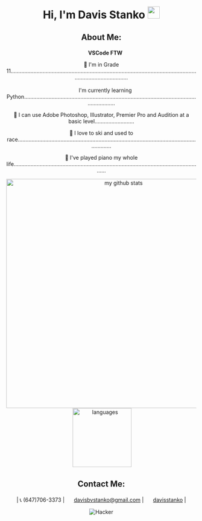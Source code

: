 <div align="center">

# Hi, I'm Davis Stanko <img height="32" width="32" src="https://raw.githubusercontent.com/sciencepal/sciencepal/master/assets/Hi.gif" />

## About Me:

 <img height="17" width="17" src="https://simpleicons.org/icons/visualstudiocode.svg" /> **VSCode FTW**

🏫 I'm in Grade 11.............................................................................................................................................................

 <img height="17" width="17" src="https://simpleicons.org/icons/python.svg" /> I'm currently learning Python...................................................................................................................................

🎨 I can use Adobe Photoshop, Illustrator, Premier Pro and Audition at a basic level..........................

🎿 I love to ski and used to race..................................................................................................................................

🎹 I've played piano my whole life..............................................................................................................................

<img src="https://github-readme-stats.vercel.app/api?username=davisstanko&show_icons=true&theme=dark" alt="my github stats" width="606"/>&nbsp;<img src="https://github-readme-stats.vercel.app/api/top-langs/?username=davisstanko&layout=compact&theme=dark" alt="languages" height="156">

## Contact Me:

 | 📞 (647)706-3373 | <img height="17" width="17" src="https://simpleicons.org/icons/gmail.svg" /> davisbvstanko@gmail.com | <img height="17" width="17" src="https://simpleicons.org/icons/instagram.svg" /> [davisstanko] |

![Hacker](https://media1.tenor.com/images/02e672703fda926c6b1aabac0853dad4/tenor.gif?itemid=3899102)

[davisstanko]: https://instagram.com/davisstanko
</div>
